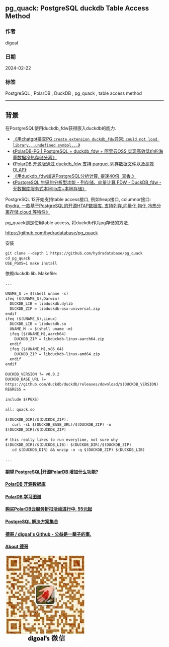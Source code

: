 ## pg_quack: PostgreSQL duckdb Table Access Method   
                                                      
### 作者                                                      
digoal                                                      
                                                      
### 日期                                                      
2024-02-22                                                
                                                      
### 标签                                                      
PostgreSQL , PolarDB , DuckDB , pg_quack , table access method              
                                                      
----                                                      
                                                      
## 背景   
在PostgreSQL使用duckdb_fdw获得嵌入duckdb的能力.  
- [《用chatgpt排查PG `create extension duckdb_fdw`异常: `could not load library...undefined symbol...`》](../202401/20240124_01.md)    
- [《PolarDB-PG | PostgreSQL + duckdb_fdw + 阿里云OSS 实现高效低价的海量数据冷热存储分离》](../202303/20230308_01.md)    
- [《PolarDB 开源版通过 duckdb_fdw 支持 parquet 列存数据文件以及高效OLAP》](../202212/20221209_02.md)    
- [《用duckdb_fdw加速PostgreSQL分析计算, 提速40倍, 真香.》](../202209/20220924_01.md)    
- [《PostgreSQL 牛逼的分析型功能 - 列存储、向量计算 FDW - DuckDB_fdw - 无数据库服务式本地lib库+本地存储》](../202010/20201022_01.md)    
  
PostgreSQL 12开始支持table access接口, 例如heap接口, columnor接口:  
[《hydra, 一款基于PostgreSQL的开源HTAP数据库. 支持列存,向量化,物化,冷热分离存储,cloud 等特性》](../202307/20230704_01.md)    
  
pg_quack则是使用table access, 将duckdb作为pg存储的方法.   
  
https://github.com/hydradatabase/pg_quack  
  
安装  
```  
git clone --depth 1 https://github.com/hydradatabase/pg_quack  
cd pg_quack  
USE_PGXS=1 make install  
```  
  
依赖duckdb lib.  Makefile:   
```  
...  
  
UNAME_S := $(shell uname -s)  
ifeq ($(UNAME_S),Darwin)  
  DUCKDB_LIB = libduckdb.dylib  
  DUCKDB_ZIP = libduckdb-osx-universal.zip  
endif  
ifeq ($(UNAME_S),Linux)  
  DUCKDB_LIB = libduckdb.so  
  UNAME_M := $(shell uname -m)  
  ifeq ($(UNAME_M),aarch64)  
    DUCKDB_ZIP = libduckdb-linux-aarch64.zip  
  endif  
  ifeq ($(UNAME_M),x86_64)  
    DUCKDB_ZIP = libduckdb-linux-amd64.zip  
  endif  
endif  
  
DUCKDB_VERSION ?= v0.9.2  
DUCKDB_BASE_URL ?= https://github.com/duckdb/duckdb/releases/download/$(DUCKDB_VERSION)  
REGRESS =  
  
include $(PGXS)  
  
all: quack.so  
  
$(DUCKDB_DIR)/$(DUCKDB_ZIP):  
   curl -sL $(DUCKDB_BASE_URL)/$(DUCKDB_ZIP) -o $(DUCKDB_DIR)/$(DUCKDB_ZIP)  
  
# this really likes to run everytime, not sure why  
$(DUCKDB_DIR)/$(DUCKDB_LIB): $(DUCKDB_DIR)/$(DUCKDB_ZIP)  
   cd $(DUCKDB_DIR) && unzip -o -q $(DUCKDB_ZIP) $(DUCKDB_LIB)  
  
...     
```  
    
  
#### [期望 PostgreSQL|开源PolarDB 增加什么功能?](https://github.com/digoal/blog/issues/76 "269ac3d1c492e938c0191101c7238216")
  
  
#### [PolarDB 开源数据库](https://openpolardb.com/home "57258f76c37864c6e6d23383d05714ea")
  
  
#### [PolarDB 学习图谱](https://www.aliyun.com/database/openpolardb/activity "8642f60e04ed0c814bf9cb9677976bd4")
  
  
#### [购买PolarDB云服务折扣活动进行中, 55元起](https://www.aliyun.com/activity/new/polardb-yunparter?userCode=bsb3t4al "e0495c413bedacabb75ff1e880be465a")
  
  
#### [PostgreSQL 解决方案集合](../201706/20170601_02.md "40cff096e9ed7122c512b35d8561d9c8")
  
  
#### [德哥 / digoal's Github - 公益是一辈子的事.](https://github.com/digoal/blog/blob/master/README.md "22709685feb7cab07d30f30387f0a9ae")
  
  
#### [About 德哥](https://github.com/digoal/blog/blob/master/me/readme.md "a37735981e7704886ffd590565582dd0")
  
  
![digoal's wechat](../pic/digoal_weixin.jpg "f7ad92eeba24523fd47a6e1a0e691b59")
  
